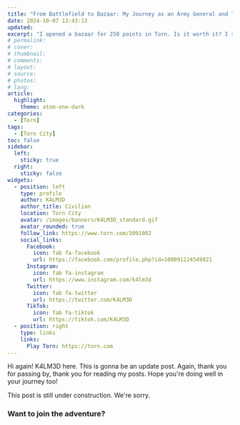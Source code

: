 ```yaml
---
title: "From Battlefield to Bazaar: My Journey as an Army General and Torn Tycoon"
date: 2024-10-07 13:43:13
updated:
excerpt: "I opened a bazaar for 250 points in Torn. Is it worth it? I spent days and days to become an army general. Is it worth it?"
# permalink:
# cover:
# thumbnail:
# comments:
# layout:
# source:
# photos:
# lang:
article:
  highlight:
    theme: atom-one-dark
categories:
  - [Torn]
tags:
  - [Torn City]
toc: false
sidebar:
  left:
    sticky: true
  right:
    sticky: false
widgets:
  - position: left
    type: profile
    author: K4LM3D
    author_title: Civilian
    location: Torn City
    avatar: /images/banners/K4LM3D_standard.gif
    avatar_rounded: true
    follow_link: https://www.torn.com/3091002
    social_links:
      Facebook:
        icon: fab fa-facebook
        url: https://facebook.com/profile.php?id=100091224549821
      Instagram:
        icon: fab fa-instagram
        url: https://www.instagram.com/k4lm3d
      Twitter:
        icon: fab fa-twitter
        url: https://twitter.com/K4LM3D
      TikTok:
        icon: fab fa-tiktok
        url: https://tiktok.com/K4LM3D
  - position: right
    type: links
    links:
      Play Torn: https://torn.com
---
```


Hi again! K4LM3D here. This is gonna be an update post. Again, thank you for passing by, thank you for reading my posts. Hope you're doing well in your journey too!

<article class="message is-primary">
  <div class="message-body">
    <i class="fas fa-info mr-2"></i> This post is still under construction. We're sorry.
  </div>
</article>

### Want to join the adventure?
